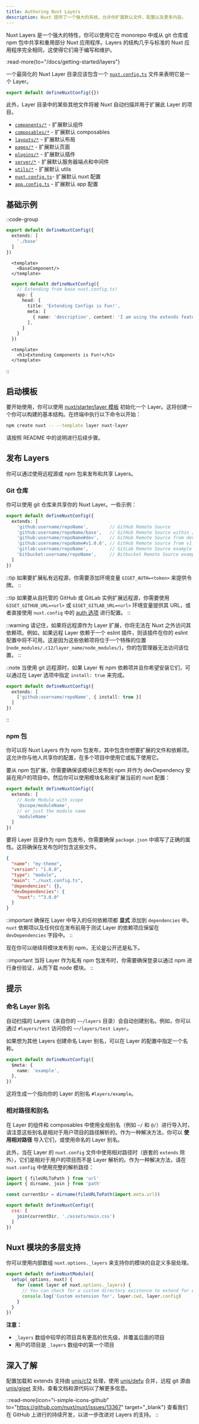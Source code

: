 ```yaml
---
title: Authoring Nuxt Layers
description: Nuxt 提供了一个强大的系统，允许你扩展默认文件、配置以及更多内容。
---
```


Nuxt Layers 是一个强大的特性，你可以使用它在 monorepo 中或从 git 仓库或 npm 包中共享和重用部分 Nuxt 应用程序。Layers 的结构几乎与标准的 Nuxt 应用程序完全相同，这使得它们易于编写和维护。

:read-more{to="/docs/getting-started/layers"}

一个最简化的 Nuxt Layer 目录应该包含一个 [`nuxt.config.ts`](/docs/guide/directory-structure/nuxt-config) 文件来表明它是一个 Layer。

```ts [base/nuxt.config.ts]
export default defineNuxtConfig({})
```

此外，Layer 目录中的某些其他文件将被 Nuxt 自动扫描并用于扩展此 Layer 的项目。

- [`components/*`](/docs/guide/directory-structure/components)   - 扩展默认组件
- [`composables/*`](/docs/guide/directory-structure/composables)  - 扩展默认 composables
- [`layouts/*`](/docs/guide/directory-structure/layouts)  - 扩展默认布局
- [`pages/*`](/docs/guide/directory-structure/pages)        - 扩展默认页面
- [`plugins/*`](/docs/guide/directory-structure/plugins)        - 扩展默认插件
- [`server/*`](/docs/guide/directory-structure/server)       - 扩展默认服务器端点和中间件
- [`utils/*`](/docs/guide/directory-structure/utils)   - 扩展默认 utils
- [`nuxt.config.ts`](/docs/guide/directory-structure/nuxt-config)- 扩展默认 nuxt 配置
- [`app.config.ts`](/docs/guide/directory-structure/app-config)  -  扩展默认 app 配置

## 基础示例

::code-group

  ```ts [nuxt.config.ts]
  export default defineNuxtConfig({
    extends: [
      './base'
    ]
  })
  ```

  ```vue [app.vue]
    <template>
      <BaseComponent/>
    </template>
  ```

  ```ts [base/nuxt.config.ts]
    export default defineNuxtConfig({
      // Extending from base nuxt.config.ts!
      app: {
        head: {
          title: 'Extending Configs is Fun!',
          meta: [
            { name: 'description', content: 'I am using the extends feature in Nuxt!' }
          ],
        }
      }
    })
  ```

  ```vue [base/components/BaseComponent.vue]
    <template>
      <h1>Extending Components is Fun!</h1>
    </template>
  ```

::

## 启动模板

要开始使用，你可以使用 [nuxt/starter/layer 模板](https://github.com/nuxt/starter/tree/layer) 初始化一个 Layer。这将创建一个你可以构建的基本结构。在终端中执行以下命令以开始：

```bash [Terminal]
npm create nuxt -- --template layer nuxt-layer
```

请按照 README 中的说明进行后续步骤。

## 发布 Layers

你可以通过使用远程源或 npm 包来发布和共享 Layers。

### Git 仓库

你可以使用 git 仓库来共享你的 Nuxt Layer。一些示例：

```ts [nuxt.config.ts]
export default defineNuxtConfig({
  extends: [
    'github:username/repoName',        // GitHub Remote Source
    'github:username/repoName/base',   // GitHub Remote Source within /base directory
    'github:username/repoName#dev',    // GitHub Remote Source from dev branch
    'github:username/repoName#v1.0.0', // GitHub Remote Source from v1.0.0 tag
    'gitlab:username/repoName',        // GitLab Remote Source example
    'bitbucket:username/repoName',     // Bitbucket Remote Source example
  ]
})
```

::tip
如果要扩展私有远程源，你需要添加环境变量 `GIGET_AUTH=<token>` 来提供令牌。
::

::tip
如果要从自托管的 GitHub 或 GitLab 实例扩展远程源，你需要使用 `GIGET_GITHUB_URL=<url>` 或 `GIGET_GITLAB_URL=<url>` 环境变量提供其 URL，或者直接使用 `nuxt.config` 中的 [auth 选项](https://github.com/unjs/c12#extending-config-layer-from-remote-sources) 进行配置。
::

::warning
请记住，如果将远程源作为 Layer 扩展，你将无法在 Nuxt 之外访问其依赖项。例如，如果远程 Layer 依赖于一个 eslint 插件，则该插件在你的 eslint 配置中将不可用。这是因为这些依赖项将位于一个特殊的位置 (`node_modules/.c12/layer_name/node_modules/`)，你的包管理器无法访问该位置。
::

::note
当使用 git 远程源时，如果 Layer 有 npm 依赖项并且你希望安装它们，可以通过在 Layer 选项中指定 `install: true` 来完成。

```ts [nuxt.config.ts]
export default defineNuxtConfig({
  extends: [
    ['github:username/repoName', { install: true }]
  ]
})
```
::

### npm 包

你可以将 Nuxt Layers 作为 npm 包发布，其中包含你想要扩展的文件和依赖项。这允许你与他人共享你的配置，在多个项目中使用它或私下使用它。

要从 npm 包扩展，你需要确保该模块已发布到 npm 并作为 devDependency 安装在用户的项目中。然后你可以使用模块名称来扩展当前的 nuxt 配置：

```ts [nuxt.config.ts]
export default defineNuxtConfig({
  extends: [
    // Node Module with scope
    '@scope/moduleName',
    // or just the module name
    'moduleName'
  ]
})
```

要将 Layer 目录作为 npm 包发布，你需要确保 `package.json` 中填写了正确的属性。这将确保在发布包时包含这些文件。

```json [package.json]
{
  "name": "my-theme",
  "version": "1.0.0",
  "type": "module",
  "main": "./nuxt.config.ts",
  "dependencies": {},
  "devDependencies": {
    "nuxt": "^3.0.0"
  }
}
```

::important
确保在 Layer 中导入的任何依赖项都 **显式** 添加到 `dependencies` 中。`nuxt` 依赖项以及任何仅在发布前用于测试 Layer 的依赖项应保留在 `devDependencies` 字段中。
::

现在你可以继续将模块发布到 npm，无论是公开还是私下。

::important
当将 Layer 作为私有 npm 包发布时，你需要确保登录以通过 npm 进行身份验证，从而下载 node 模块。
::

## 提示

### 命名 Layer 别名

自动扫描的 Layers（来自你的 `~~/layers` 目录）会自动创建别名。例如，你可以通过 `#layers/test` 访问你的 `~~/layers/test Layer`。

如果想为其他 Layers 创建命名 Layer 别名，可以在 Layer 的配置中指定一个名称。

```ts [nuxt.config.ts]
export default defineNuxtConfig({
  $meta: {
    name: 'example',
  },
})
```

这将生成一个指向你的 Layer 的别名 `#layers/example`。

### 相对路径和别名

在 Layer 的组件和 composables 中使用全局别名（例如 `~/` 和 `@/`）进行导入时，请注意这些别名是相对于用户项目的路径解析的。作为一种解决方法，你可以 **使用相对路径** 导入它们，或使用命名的 Layer 别名。

此外，当在 Layer 的 `nuxt.config` 文件中使用相对路径时（嵌套的 `extends` 除外），它们是相对于用户的项目而不是 Layer 解析的。作为一种解决方法，请在 `nuxt.config` 中使用完整的解析路径：

```js [nuxt.config.ts]
import { fileURLToPath } from 'url'
import { dirname, join } from 'path'

const currentDir = dirname(fileURLToPath(import.meta.url))

export default defineNuxtConfig({
  css: [
    join(currentDir, './assets/main.css')
  ]
})
```

## Nuxt 模块的多层支持

你可以使用内部数组 `nuxt.options._layers` 来支持你的模块的自定义多层处理。

```ts [modules/my-module.ts]
export default defineNuxtModule({
  setup(_options, nuxt) {
    for (const layer of nuxt.options._layers) {
      // You can check for a custom directory existence to extend for each layer
      console.log('Custom extension for', layer.cwd, layer.config)
    }
  }
})
```

**注意：**

- `_layers` 数组中较早的项目具有更高的优先级，并覆盖后面的项目
- 用户的项目是 `_layers` 数组中的第一个项目


## 深入了解

配置加载和 extends 支持由 [unjs/c12](https://github.com/unjs/c12) 处理，使用 [unjs/defu](https://github.com/unjs/defu) 合并，远程 git 源由 [unjs/giget](https://github.com/unjs/giget) 支持。查看文档和源代码以了解更多信息。

::read-more{icon="i-simple-icons-github" to="https://github.com/nuxt/nuxt/issues/13367" target="_blank"}
查看我们在 GitHub 上进行的持续开发，以进一步改进对 Layers 的支持。
::
